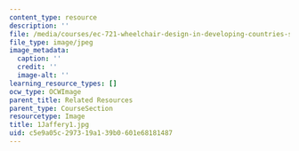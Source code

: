 ```yaml
---
content_type: resource
description: ''
file: /media/courses/ec-721-wheelchair-design-in-developing-countries-spring-2009/c5e9a05c297319a139b0601e68181487_1Jaffery1.jpg
file_type: image/jpeg
image_metadata:
  caption: ''
  credit: ''
  image-alt: ''
learning_resource_types: []
ocw_type: OCWImage
parent_title: Related Resources
parent_type: CourseSection
resourcetype: Image
title: 1Jaffery1.jpg
uid: c5e9a05c-2973-19a1-39b0-601e68181487
---
```

